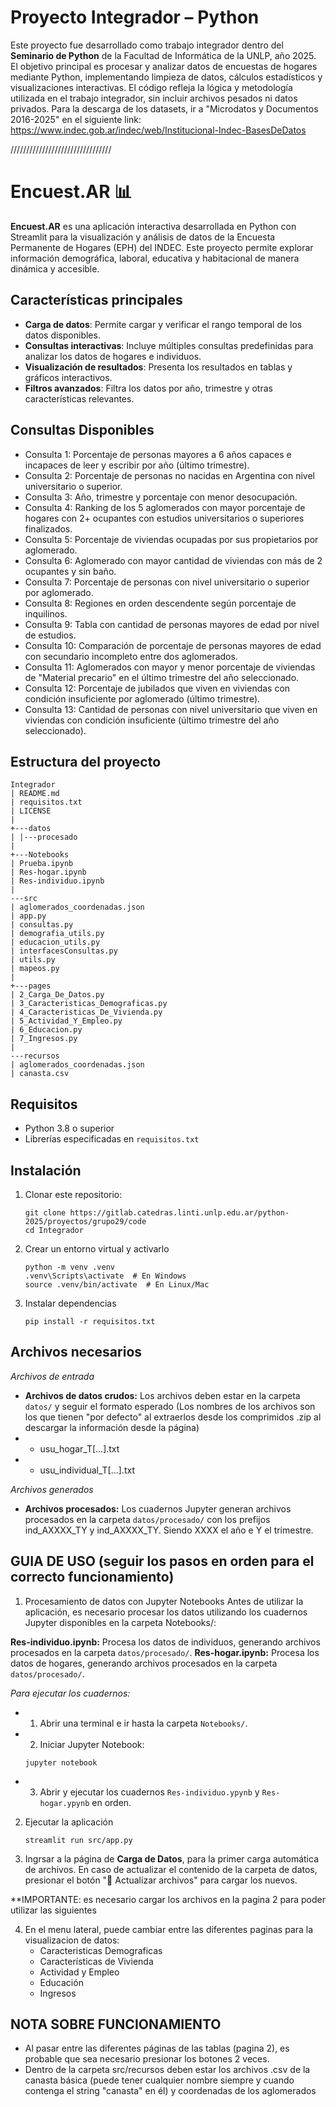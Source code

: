 # Proyecto Integrador – Python

Este proyecto fue desarrollado como trabajo integrador dentro del **Seminario de Python** de la Facultad de Informática de la UNLP, año 2025.  
El objetivo principal es procesar y analizar datos de encuestas de hogares mediante Python, implementando limpieza de datos, cálculos estadísticos y visualizaciones interactivas.
El código refleja la lógica y metodología utilizada en el trabajo integrador, sin incluir archivos pesados ni datos privados.
Para la descarga de los datasets, ir a "Microdatos y Documentos 2016-2025" en el siguiente link: https://www.indec.gob.ar/indec/web/Institucional-Indec-BasesDeDatos

////////////////////////////////

# Encuest.AR 📊

**Encuest.AR** es una aplicación interactiva desarrollada en Python con Streamlit para la visualización y análisis de datos de la Encuesta Permanente de Hogares (EPH) del INDEC. Este proyecto permite explorar información demográfica, laboral, educativa y habitacional de manera dinámica y accesible.

## Características principales

- **Carga de datos**: Permite cargar y verificar el rango temporal de los datos disponibles.
- **Consultas interactivas**: Incluye múltiples consultas predefinidas para analizar los datos de hogares e individuos.
- **Visualización de resultados**: Presenta los resultados en tablas y gráficos interactivos.
- **Filtros avanzados**: Filtra los datos por año, trimestre y otras características relevantes.

## Consultas Disponibles

* Consulta 1: Porcentaje de personas mayores a 6 años capaces e incapaces de leer y escribir por año (último trimestre).
* Consulta 2: Porcentaje de personas no nacidas en Argentina con nivel universitario o superior.
* Consulta 3: Año, trimestre y porcentaje con menor desocupación.
* Consulta 4: Ranking de los 5 aglomerados con mayor porcentaje de hogares con 2+ ocupantes con estudios universitarios o superiores finalizados.
* Consulta 5: Porcentaje de viviendas ocupadas por sus propietarios por aglomerado.
* Consulta 6: Aglomerado con mayor cantidad de viviendas con más de 2 ocupantes y sin baño.
* Consulta 7: Porcentaje de personas con nivel universitario o superior por aglomerado.
* Consulta 8: Regiones en orden descendente según porcentaje de inquilinos.
* Consulta 9: Tabla con cantidad de personas mayores de edad por nivel de estudios.
* Consulta 10: Comparación de porcentaje de personas mayores de edad con secundario incompleto entre dos aglomerados.
* Consulta 11: Aglomerados con mayor y menor porcentaje de viviendas de "Material precario" en el último trimestre del año seleccionado.
* Consulta 12: Porcentaje de jubilados que viven en viviendas con condición insuficiente por aglomerado (último trimestre).
* Consulta 13: Cantidad de personas con nivel universitario que viven en viviendas con condición insuficiente (último trimestre del año seleccionado).

## Estructura del proyecto

```
Integrador
| README.md
| requisitos.txt
| LICENSE
|
+---datos
| |---procesado
|
+---Notebooks
| Prueba.ipynb
| Res-hogar.ipynb
| Res-individuo.ipynb
|
---src
| aglomerados_coordenadas.json
| app.py
| consultas.py
| demografia_utils.py
| educacion_utils.py
| interfacesConsultas.py
| utils.py
| mapeos.py
|
+---pages
| 2_Carga_De_Datos.py
| 3_Caracteristicas_Demograficas.py
| 4_Caracteristicas_De_Vivienda.py
| 5_Actividad_Y_Empleo.py
| 6_Educacion.py
| 7_Ingresos.py
|
---recursos
| aglomerados_coordenadas.json
| canasta.csv
```
## Requisitos

- Python 3.8 o superior
- Librerías especificadas en `requisitos.txt`

## Instalación

1. Clonar este repositorio:
   ```
   git clone https://gitlab.catedras.linti.unlp.edu.ar/python-2025/proyectos/grupo29/code
   cd Integrador
   ```
2. Crear un entorno virtual y activarlo
   ```
   python -m venv .venv
   .venv\Scripts\activate  # En Windows
   source .venv/bin/activate  # En Linux/Mac
   ```

3. Instalar dependencias
   ```
   pip install -r requisitos.txt
   ```
## Archivos necesarios

*Archivos de entrada*
* **Archivos de datos crudos:** Los archivos deben estar en la carpeta `datos/` y seguir el formato esperado (Los nombres de los archivos son los que tienen "por defecto" al extraerlos desde los comprimidos .zip al descargar la información desde la página)
* * usu_hogar_T[...].txt
* * usu_individual_T[...].txt

*Archivos generados*
* **Archivos procesados:** Los cuadernos Jupyter generan archivos procesados en la carpeta `datos/procesado/` con los prefijos ind_AXXXX_TY y ind_AXXXX_TY. Siendo XXXX el año e Y el trimestre.

## GUIA DE USO (seguir los pasos en orden para el correcto funcionamiento)

1. Procesamiento de datos con Jupyter Notebooks
Antes de utilizar la aplicación, es necesario procesar los datos utilizando los cuadernos Jupyter disponibles en la carpeta Notebooks/:

**Res-individuo.ipynb:** Procesa los datos de individuos, generando archivos procesados en la carpeta `datos/procesado/`.
**Res-hogar.ipynb:** Procesa los datos de hogares, generando archivos procesados en la carpeta `datos/procesado/`.

*Para ejecutar los cuadernos:*
* 1. Abrir una terminal e ir hasta la carpeta `Notebooks/`.
* 2. Iniciar Jupyter Notebook:
   ```
   jupyter notebook
   ```
* 3. Abrir y ejecutar los cuadernos `Res-individuo.ypynb` y `Res-hogar.ypynb` en orden.

2. Ejecutar la aplicación
   ```
   streamlit run src/app.py
   ```
3. Ingrsar a la página de **Carga de Datos**, para la primer carga automática de archivos. En caso de actualizar el contenido de la carpeta de datos, presionar el botón "🔄 Actualizar archivos" para cargar los nuevos.

 **IMPORTANTE: es necesario cargar los archivos en la pagina 2 para poder utilizar las siguientes

4. En el menu lateral, puede cambiar entre las diferentes paginas para la visualizacion de datos:
   * Caracteristicas Demograficas
   * Características de Vivienda
   * Actividad y Empleo
   * Educación
   * Ingresos

## NOTA SOBRE FUNCIONAMIENTO
* Al pasar entre las diferentes páginas de las tablas (pagina 2), es probable que sea necesario presionar los botones 2 veces.
* Dentro de la carpeta src/recursos deben estar los archivos .csv de la canasta básica (puede tener cualquier nombre siempre y cuando contenga el string "canasta" en él) y coordenadas de los aglomerados
